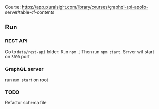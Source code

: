 Course: https://app.pluralsight.com/library/courses/graphql-api-apollo-server/table-of-contents

## Run

### REST API
Go to `data/rest-api` folder:
Run `npm i`
Then run `npm start`.
Server will start on `3000` port

### GraphQL server
run `npm start` on root


### TODO
Refactor schema file